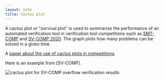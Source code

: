 ```yaml
---
layout: note
title: Cactus plot
---
```


A cactus plot or "survival plot" is used to summarize the performance
of an automated verification tool
in verification tool competitions such as [SMT-COMP] and [SV-COMP 2020].
The graph plots how many problems can be solved in a given time.

A [paper about the use of cactus plots in competitions](http://www.sc-square.org/CSA/workshop2-papers/RP3-FinalVersion.pdf).

Here is an example from [SV-COMP].

![cactus plot for SV-COMP overflow verification results](https://sv-comp.sosy-lab.org/2020/results/results-verified/quantilePlot-NoOverflows.svg)


[SMT-COMP]: https://smt-comp.github.io/
[SV-COMP 2020]: https://sv-comp.sosy-lab.org/2020/
